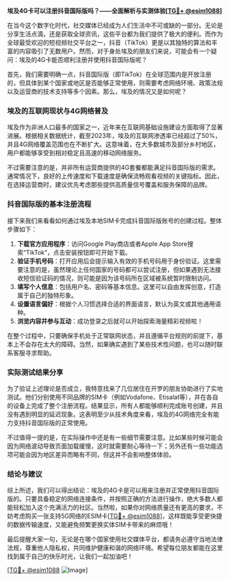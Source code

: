 **埃及4G卡可以注册抖音国际版吗？——全面解析与实测体验[[TG💪+ @esim1088](https://t.me/s/esim1088)]**

在当今这个数字化时代，社交媒体已经成为人们生活中不可或缺的一部分。无论是分享生活点滴，还是获取全球资讯，这些平台都为我们提供了极大的便利。而作为全球最受欢迎的短视频社交平台之一，抖音（TikTok）更是以其独特的算法和丰富的内容吸引了无数用户。然而，对于身处埃及的朋友们来说，可能会有一个疑问：埃及的4G卡能否顺利注册并使用抖音国际版呢？

首先，我们需要明确一点，抖音国际版（即TikTok）在全球范围内是开放注册的，但具体到某个国家或地区是否能够正常使用，则需要考虑网络环境、政策法规以及运营商的技术支持等多个因素。那么，埃及的情况又是如何呢？

### 埃及的互联网现状与4G网络普及

埃及作为非洲人口最多的国家之一，近年来在互联网基础设施建设方面取得了显著进展。根据相关数据统计，截至2023年，埃及的互联网渗透率已经超过了50%，并且4G网络覆盖范围也在不断扩大。这意味着，在大多数城市及部分乡村地区，用户都能够享受到相对稳定且高速的移动网络服务。

不过需要注意的是，并非所有运营商提供的4G套餐都能满足抖音国际版的需求。通常情况下，良好的上传速度和下载速度是确保流畅观看视频的关键指标。因此，在选择运营商时，建议优先考虑那些提供高质量信号覆盖和服务保障的品牌。

### 抖音国际版的基本注册流程

接下来我们来看看如何通过埃及本地SIM卡完成抖音国际版账号的创建过程。整体步骤如下：

1. **下载官方应用程序**：访问Google Play商店或者Apple App Store搜索“TikTok”，点击安装按钮即可开始下载。
2. **验证手机号码**：打开应用后会提示输入有效的手机号码用于身份验证。这里需要注意的是，虽然理论上任何国家的号码都可以尝试注册，但如果遇到无法接收短信验证码的情况，则可能是因为该号码所在区域被系统暂时限制访问。
3. **填写个人信息**：包括用户名、密码等基本信息。这里可以自由发挥创意，打造属于自己的独特形象。
4. **设置语言偏好**：根据个人习惯选择合适的界面语言，默认为英文或其他通用语种。
5. **浏览内容并参与互动**：成功登录之后就可以开始探索海量精彩视频啦！

在整个过程中，只要确保手机处于正常联网状态，并且遵循平台规则的前提下，基本上不会存在太大的障碍。当然，如果确实遇到了某些技术性问题，也可以随时联系客服寻求帮助。

### 实际测试结果分享

为了验证上述理论是否成立，我特意找来了几位居住在开罗的朋友协助进行了实地测试。他们分别使用不同品牌的SIM卡（例如Vodafone、Etisalat等），并在各自的设备上完成了整个注册流程。结果显示，所有人都能够顺利完成账号创建，并且没有遇到明显的延迟现象。这表明至少从技术角度来看，埃及的4G网络完全有能力支持抖音国际版的正常使用。

不过值得一提的是，在实际操作中还是有一些细节需要注意。比如某些时候可能会因为网络波动导致页面加载缓慢，这时就需要耐心等待一下；另外还有一些功能选项可能会因为地区差异而略有不同，但这并不会影响整体体验。

### 结论与建议

综上所述，我们可以得出结论：埃及的4G卡是可以用来注册并正常使用抖音国际版的。只要具备稳定的网络连接条件，并按照正确的方法进行操作，绝大多数人都能轻松加入这个充满活力的社区。当然啦，如果你对网络质量还有更高的要求，不妨考虑购买一张支持5G网络的ESIM卡[[TG💪+ @esim1088](https://t.me/s/esim1088)]，这样既能享受更快捷的数据传输速度，又能避免频繁更换实体SIM卡带来的麻烦哦！

最后提醒大家一句，无论是在哪个国家使用社交媒体平台，都请务必遵守当地法律法规，尊重他人隐私权，共同维护健康和谐的网络环境。希望每位朋友都能在这里找到属于自己的快乐时光，让我们一起加油吧！

[[TG💪+ @esim1088](https://t.me/s/esim1088) ![Image](https://i.postimg.cc/4NQfJmqS/Snipaste-2025-05-13-00-14-12.png)]